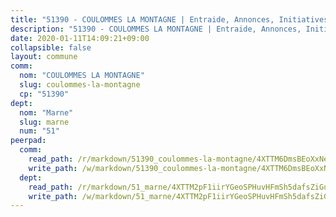 ```yaml
---
title: "51390 - COULOMMES LA MONTAGNE | Entraide, Annonces, Initiatives"
description: "51390 - COULOMMES LA MONTAGNE | Entraide, Annonces, Initiatives"
date: 2020-01-11T14:09:21+09:00
collapsible: false
layout: commune
comm:
  nom: "COULOMMES LA MONTAGNE"
  slug: coulommes-la-montagne
  cp: "51390"
dept:
  nom: "Marne"
  slug: marne
  num: "51"
peerpad:
  comm:
    read_path: /r/markdown/51390_coulommes-la-montagne/4XTTM6DmsBEoXxNe2qkercfvWba2M9V3KfCfT4j6KcYFsaW6K
    write_path: /w/markdown/51390_coulommes-la-montagne/4XTTM6DmsBEoXxNe2qkercfvWba2M9V3KfCfT4j6KcYFsaW6K-K3TgUciKmJUd1un8y1Z2SeB6RjhNQtx9wfYRtFjidRCw85qbaviD2J2Cs7yQ6YMaf8vSffxqnwenAVFCY2B1Rht12iKunzpvFPga5EMokqaqCkFbNJVfmr9CxVwAoAhAR1WNWrSB
  dept:
    read_path: /r/markdown/51_marne/4XTTM2pF1iirYGeoSPHuvHFmSh5dafsZiGuDVqApNYr9W2doe
    write_path: /w/markdown/51_marne/4XTTM2pF1iirYGeoSPHuvHFmSh5dafsZiGuDVqApNYr9W2doe-K3TgV7EpXmd75L5pz6aUTALihWsFeiubyposyfPgz6DbQby3ZQF3gNXaGqeRVGevfRz46yND7Y8QkCv5VozWFj5shZbEokjWNQrdmmsAHCxzuLQj5kuinh4kCdsefHKLdp7xhUwa
---
```


